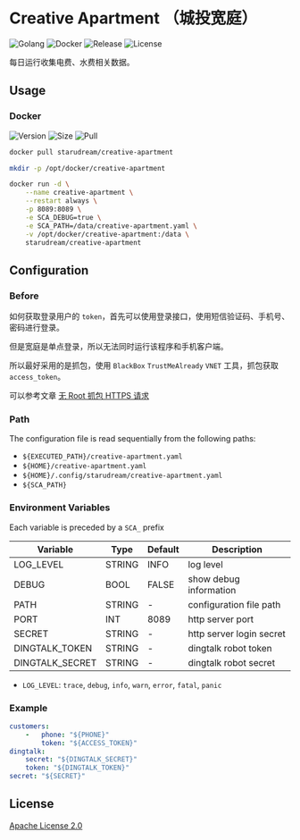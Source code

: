 # Creative Apartment （城投宽庭）

![Golang](https://img.shields.io/github/workflow/status/starudream/creative-apartment/Golang/master?label=Golang&style=for-the-badge)
![Docker](https://img.shields.io/github/workflow/status/starudream/creative-apartment/Docker/master?label=Docker&style=for-the-badge)
![Release](https://img.shields.io/github/v/release/starudream/creative-apartment?include_prereleases&style=for-the-badge)
![License](https://img.shields.io/badge/License-Apache%20License%202.0-blue?style=for-the-badge)

每日运行收集电费、水费相关数据。

## Usage

### Docker

![Version](https://img.shields.io/docker/v/starudream/creative-apartment?style=for-the-badge)
![Size](https://img.shields.io/docker/image-size/starudream/creative-apartment/latest?style=for-the-badge)
![Pull](https://img.shields.io/docker/pulls/starudream/creative-apartment?style=for-the-badge)

```bash
docker pull starudream/creative-apartment
```

```bash
mkdir -p /opt/docker/creative-apartment

docker run -d \
    --name creative-apartment \
    --restart always \
    -p 8089:8089 \
    -e SCA_DEBUG=true \
    -e SCA_PATH=/data/creative-apartment.yaml \
    -v /opt/docker/creative-apartment:/data \
    starudream/creative-apartment
```

## Configuration

### Before

如何获取登录用户的 `token`，首先可以使用登录接口，使用短信验证码、手机号、密码进行登录。

但是宽庭是单点登录，所以无法同时运行该程序和手机客户端。

所以最好采用的是抓包，使用 `BlackBox` `TrustMeAlready` `VNET` 工具，抓包获取 `access_token`。

可以参考文章 [无 Root 抓包 HTTPS 请求](https://blog.starudream.cn/2022/05/09/android-packet-capture-without-root/)

### Path

The configuration file is read sequentially from the following paths:

- `${EXECUTED_PATH}/creative-apartment.yaml`
- `${HOME}/creative-apartment.yaml`
- `${HOME}/.config/starudream/creative-apartment.yaml`
- `${SCA_PATH}`

### Environment Variables

Each variable is preceded by a `SCA_` prefix

| Variable        | Type   | Default | Description              |
|-----------------|--------|---------|--------------------------|
| LOG_LEVEL       | STRING | INFO    | log level                |
| DEBUG           | BOOL   | FALSE   | show debug information   |
| PATH            | STRING | -       | configuration file path  |
| PORT            | INT    | 8089    | http server port         |
| SECRET          | STRING | -       | http server login secret |
| DINGTALK_TOKEN  | STRING | -       | dingtalk robot token     |
| DINGTALK_SECRET | STRING | -       | dingtalk robot secret    |

- `LOG_LEVEL`: `trace`, `debug`, `info`, `warn`, `error`, `fatal`, `panic`

### Example

```yaml
customers:
    -   phone: "${PHONE}"
        token: "${ACCESS_TOKEN}"
dingtalk:
    secret: "${DINGTALK_SECRET}"
    token: "${DINGTALK_TOKEN}"
secret: "${SECRET}"
```

## License

[Apache License 2.0](./LICENSE)
